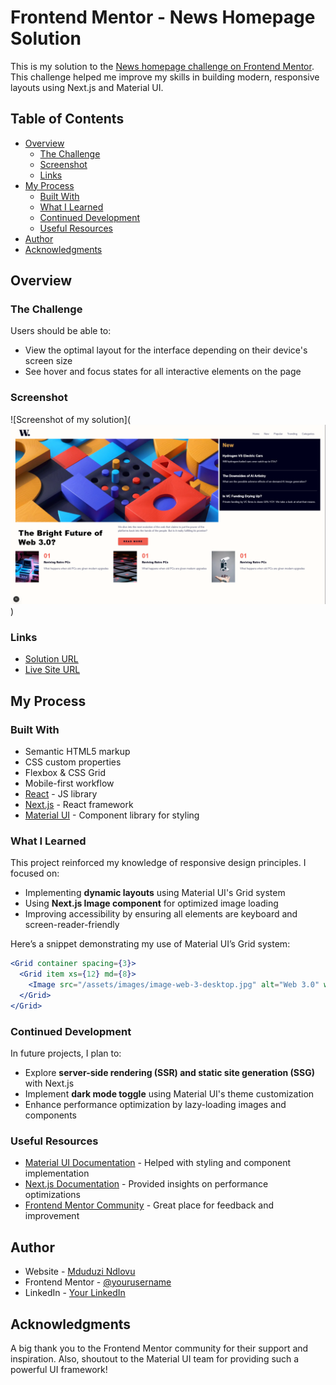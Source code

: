 # Frontend Mentor - News Homepage Solution

This is my solution to the [News homepage challenge on Frontend Mentor](https://www.frontendmentor.io/challenges/news-homepage-H6SWTa1MFl). This challenge helped me improve my skills in building modern, responsive layouts using Next.js and Material UI.

## Table of Contents

- [Overview](#overview)
  - [The Challenge](#the-challenge)
  - [Screenshot](#screenshot)
  - [Links](#links)
- [My Process](#my-process)
  - [Built With](#built-with)
  - [What I Learned](#what-i-learned)
  - [Continued Development](#continued-development)
  - [Useful Resources](#useful-resources)
- [Author](#author)
- [Acknowledgments](#acknowledgments)

## Overview

### The Challenge

Users should be able to:

- View the optimal layout for the interface depending on their device's screen size
- See hover and focus states for all interactive elements on the page

### Screenshot

![Screenshot of my solution](![alt text](image.png))

### Links

- [Solution URL](https://github.com/MduduziNdlovu-dev/news-homepage)
- [Live Site URL](https://news-homepage-two-kohl.vercel.app)

## My Process

### Built With

- Semantic HTML5 markup
- CSS custom properties
- Flexbox & CSS Grid
- Mobile-first workflow
- [React](https://reactjs.org/) - JS library
- [Next.js](https://nextjs.org/) - React framework
- [Material UI](https://mui.com/) - Component library for styling

### What I Learned

This project reinforced my knowledge of responsive design principles. I focused on:

- Implementing **dynamic layouts** using Material UI's Grid system
- Using **Next.js Image component** for optimized image loading
- Improving accessibility by ensuring all elements are keyboard and screen-reader-friendly

Here’s a snippet demonstrating my use of Material UI’s Grid system:

```jsx
<Grid container spacing={3}>
  <Grid item xs={12} md={8}>
    <Image src="/assets/images/image-web-3-desktop.jpg" alt="Web 3.0" width={700} height={400} />
  </Grid>
</Grid>
```

### Continued Development

In future projects, I plan to:

- Explore **server-side rendering (SSR) and static site generation (SSG)** with Next.js
- Implement **dark mode toggle** using Material UI's theme customization
- Enhance performance optimization by lazy-loading images and components

### Useful Resources

- [Material UI Documentation](https://mui.com/) - Helped with styling and component implementation
- [Next.js Documentation](https://nextjs.org/docs) - Provided insights on performance optimizations
- [Frontend Mentor Community](https://www.frontendmentor.io/) - Great place for feedback and improvement

## Author

- Website - [Mduduzi Ndlovu](https://www.your-portfolio.com)
- Frontend Mentor - [@yourusername](https://www.frontendmentor.io/profile/yourusername)
- LinkedIn - [Your LinkedIn](https://www.linkedin.com/in/yourlinkedin)

## Acknowledgments

A big thank you to the Frontend Mentor community for their support and inspiration. Also, shoutout to the Material UI team for providing such a powerful UI framework!

